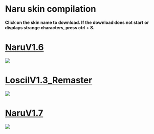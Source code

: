 # Naru skin compilation


**Click on the skin name to download. If the download does not start or displays strange characters, press ctrl + S.**


# [NaruV1.6](https://naru.s-ul.eu/Y16IQKY0)
![](https://pp.userapi.com/c837223/v837223994/7934b/KPg2-M5NFWk.jpg)

# [LoscilV1.3_Remaster](https://www.dropbox.com/s/ld8aipepjrm1kk8/Loscil%20V1.3_Remaster.osk?dl=0)
![](https://pp.userapi.com/c837223/v837223994/79341/6_zsm_2PMZw.jpg)

# [NaruV1.7](https://naru.s-ul.eu/Sffjf7zA)
![](https://pp.userapi.com/c840432/v840432997/369c4/eKY5Jdjzs8k.jpg)
